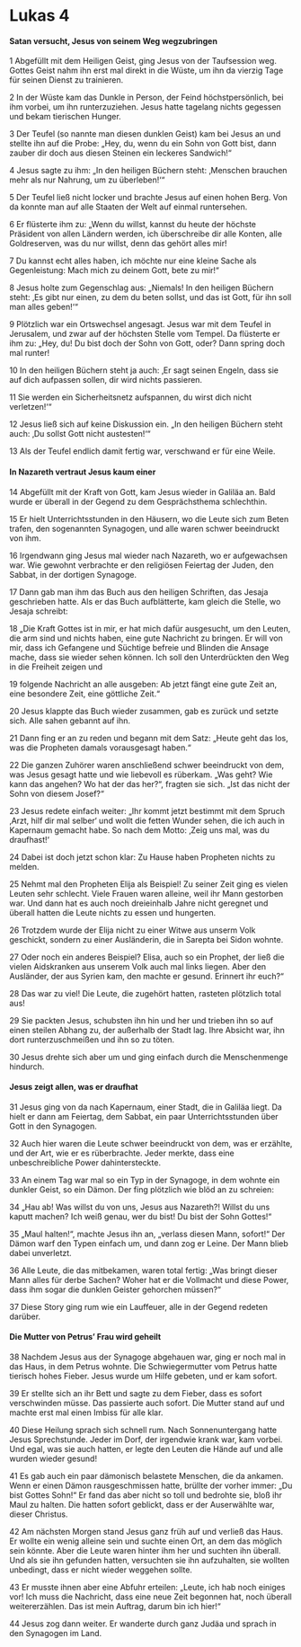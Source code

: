 # Lukas 4

#### Satan versucht, Jesus von seinem Weg wegzubringen

1 Abgefüllt mit dem Heiligen Geist, ging Jesus von der Taufsession weg. Gottes Geist nahm ihn erst mal direkt in die Wüste, um ihn da vierzig Tage für seinen Dienst zu trainieren.

2 In der Wüste kam das Dunkle in Person, der Feind höchstpersönlich, bei ihm vorbei, um ihn runterzuziehen. Jesus hatte tagelang nichts gegessen und bekam tierischen Hunger.

3 Der Teufel \(so nannte man diesen dunklen Geist\) kam bei Jesus an und stellte ihn auf die Probe: „Hey, du, wenn du ein Sohn von Gott bist, dann zauber dir doch aus diesen Steinen ein leckeres Sandwich!“

4 Jesus sagte zu ihm: „In den heiligen Büchern steht: ‚Menschen brauchen mehr als nur Nahrung, um zu überleben!‘“

5 Der Teufel ließ nicht locker und brachte Jesus auf einen hohen Berg. Von da konnte man auf alle Staaten der Welt auf einmal runtersehen.

6 Er flüsterte ihm zu: „Wenn du willst, kannst du heute der höchste Präsident von allen Ländern werden, ich überschreibe dir alle Konten, alle Goldreserven, was du nur willst, denn das gehört alles mir!

7 Du kannst echt alles haben, ich möchte nur eine kleine Sache als Gegenleistung: Mach mich zu deinem Gott, bete zu mir!“

8 Jesus holte zum Gegenschlag aus: „Niemals! In den heiligen Büchern steht: ‚Es gibt nur einen, zu dem du beten sollst, und das ist Gott, für ihn soll man alles geben!‘“

9 Plötzlich war ein Ortswechsel angesagt. Jesus war mit dem Teufel in Jerusalem, und zwar auf der höchsten Stelle vom Tempel. Da flüsterte er ihm zu: „Hey, du! Du bist doch der Sohn von Gott, oder? Dann spring doch mal runter!

10 In den heiligen Büchern steht ja auch: ‚Er sagt seinen Engeln, dass sie auf dich aufpassen sollen, dir wird nichts passieren.

11 Sie werden ein Sicherheitsnetz aufspannen, du wirst dich nicht verletzen!‘“

12 Jesus ließ sich auf keine Diskussion ein. „In den heiligen Büchern steht auch: ‚Du sollst Gott nicht austesten!‘“

13 Als der Teufel endlich damit fertig war, verschwand er für eine Weile.

#### In Nazareth vertraut Jesus kaum einer

14 Abgefüllt mit der Kraft von Gott, kam Jesus wieder in Galiläa an. Bald wurde er überall in der Gegend zu dem Gesprächsthema schlechthin.

15 Er hielt Unterrichtsstunden in den Häusern, wo die Leute sich zum Beten trafen, den sogenannten Synagogen, und alle waren schwer beeindruckt von ihm.

16 Irgendwann ging Jesus mal wieder nach Nazareth, wo er aufgewachsen war. Wie gewohnt verbrachte er den religiösen Feiertag der Juden, den Sabbat, in der dortigen Synagoge.

17 Dann gab man ihm das Buch aus den heiligen Schriften, das Jesaja geschrieben hatte. Als er das Buch aufblätterte, kam gleich die Stelle, wo Jesaja schreibt:

18 „Die Kraft Gottes ist in mir, er hat mich dafür ausgesucht, um den Leuten, die arm sind und nichts haben, eine gute Nachricht zu bringen. Er will von mir, dass ich Gefangene und Süchtige befreie und Blinden die Ansage mache, dass sie wieder sehen können. Ich soll den Unterdrückten den Weg in die Freiheit zeigen und

19 folgende Nachricht an alle ausgeben: Ab jetzt fängt eine gute Zeit an, eine besondere Zeit, eine göttliche Zeit.“

20 Jesus klappte das Buch wieder zusammen, gab es zurück und setzte sich. Alle sahen gebannt auf ihn.

21 Dann fing er an zu reden und begann mit dem Satz: „Heute geht das los, was die Propheten damals vorausgesagt haben.“

22 Die ganzen Zuhörer waren anschließend schwer beeindruckt von dem, was Jesus gesagt hatte und wie liebevoll es rüberkam. „Was geht? Wie kann das angehen? Wo hat der das her?“, fragten sie sich. „Ist das nicht der Sohn von diesem Josef?“

23 Jesus redete einfach weiter: „Ihr kommt jetzt bestimmt mit dem Spruch ‚Arzt, hilf dir mal selber‘ und wollt die fetten Wunder sehen, die ich auch in Kapernaum gemacht habe. So nach dem Motto: ‚Zeig uns mal, was du draufhast!‘

24 Dabei ist doch jetzt schon klar: Zu Hause haben Propheten nichts zu melden.

25 Nehmt mal den Propheten Elija als Beispiel! Zu seiner Zeit ging es vielen Leuten sehr schlecht. Viele Frauen waren alleine, weil ihr Mann gestorben war. Und dann hat es auch noch dreieinhalb Jahre nicht geregnet und überall hatten die Leute nichts zu essen und hungerten.

26 Trotzdem wurde der Elija nicht zu einer Witwe aus unserm Volk geschickt, sondern zu einer Ausländerin, die in Sarepta bei Sidon wohnte.

27 Oder noch ein anderes Beispiel? Elisa, auch so ein Prophet, der ließ die vielen Aidskranken aus unserem Volk auch mal links liegen. Aber den Ausländer, der aus Syrien kam, den machte er gesund. Erinnert ihr euch?“

28 Das war zu viel! Die Leute, die zugehört hatten, rasteten plötzlich total aus!

29 Sie packten Jesus, schubsten ihn hin und her und trieben ihn so auf einen steilen Abhang zu, der außerhalb der Stadt lag. Ihre Absicht war, ihn dort runterzuschmeißen und ihn so zu töten.

30 Jesus drehte sich aber um und ging einfach durch die Menschenmenge hindurch.

#### Jesus zeigt allen, was er draufhat

31 Jesus ging von da nach Kapernaum, einer Stadt, die in Galiläa liegt. Da hielt er dann am Feiertag, dem Sabbat, ein paar Unterrichtsstunden über Gott in den Synagogen.

32 Auch hier waren die Leute schwer beeindruckt von dem, was er erzählte, und der Art, wie er es rüberbrachte. Jeder merkte, dass eine unbeschreibliche Power dahintersteckte.

33 An einem Tag war mal so ein Typ in der Synagoge, in dem wohnte ein dunkler Geist, so ein Dämon. Der fing plötzlich wie blöd an zu schreien:

34 „Hau ab! Was willst du von uns, Jesus aus Nazareth?! Willst du uns kaputt machen? Ich weiß genau, wer du bist! Du bist der Sohn Gottes!“

35 „Maul halten!“, machte Jesus ihn an, „verlass diesen Mann, sofort!“ Der Dämon warf den Typen einfach um, und dann zog er Leine. Der Mann blieb dabei unverletzt.

36 Alle Leute, die das mitbekamen, waren total fertig: „Was bringt dieser Mann alles für derbe Sachen? Woher hat er die Vollmacht und diese Power, dass ihm sogar die dunklen Geister gehorchen müssen?“

37 Diese Story ging rum wie ein Lauffeuer, alle in der Gegend redeten darüber.

#### Die Mutter von Petrus’ Frau wird geheilt

38 Nachdem Jesus aus der Synagoge abgehauen war, ging er noch mal in das Haus, in dem Petrus wohnte. Die Schwiegermutter vom Petrus hatte tierisch hohes Fieber. Jesus wurde um Hilfe gebeten, und er kam sofort.

39 Er stellte sich an ihr Bett und sagte zu dem Fieber, dass es sofort verschwinden müsse. Das passierte auch sofort. Die Mutter stand auf und machte erst mal einen Imbiss für alle klar.

40 Diese Heilung sprach sich schnell rum. Nach Sonnenuntergang hatte Jesus Sprechstunde. Jeder im Dorf, der irgendwie krank war, kam vorbei. Und egal, was sie auch hatten, er legte den Leuten die Hände auf und alle wurden wieder gesund!

41 Es gab auch ein paar dämonisch belastete Menschen, die da ankamen. Wenn er einen Dämon rausgeschmissen hatte, brüllte der vorher immer: „Du bist Gottes Sohn!“ Er fand das aber nicht so toll und bedrohte sie, bloß ihr Maul zu halten. Die hatten sofort geblickt, dass er der Auserwählte war, dieser Christus.

42 Am nächsten Morgen stand Jesus ganz früh auf und verließ das Haus. Er wollte ein wenig alleine sein und suchte einen Ort, an dem das möglich sein könnte. Aber die Leute waren hinter ihm her und suchten ihn überall. Und als sie ihn gefunden hatten, versuchten sie ihn aufzuhalten, sie wollten unbedingt, dass er nicht wieder weggehen sollte.

43 Er musste ihnen aber eine Abfuhr erteilen: „Leute, ich hab noch einiges vor! Ich muss die Nachricht, dass eine neue Zeit begonnen hat, noch überall weitererzählen. Das ist mein Auftrag, darum bin ich hier!“

44 Jesus zog dann weiter. Er wanderte durch ganz Judäa und sprach in den Synagogen im Land.

